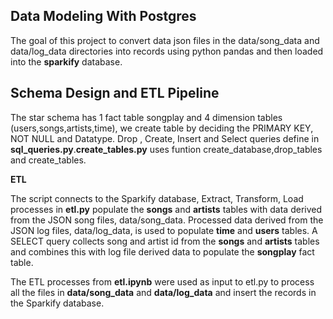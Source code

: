 ## Data Modeling With Postgres

The goal of this project to convert data json files in the data/song_data and data/log_data directories into records using python pandas and then loaded into the **sparkify** database.

## Schema Design and ETL Pipeline

The star schema has 1 fact table songplay and 4 dimension tables (users,songs,artists,time), we create table by deciding the PRIMARY KEY, NOT NULL and Datatype.
Drop , Create, Insert and Select queries define in **sql_queries.py**.**create_tables.py** uses funtion create_database,drop_tables and create_tables.

**ETL**

The script connects to the Sparkify database, Extract, Transform, Load processes in **etl.py**  populate the **songs** and **artists** tables with data derived from the JSON song files, data/song_data. Processed data derived from the JSON log files, data/log_data, is used to populate **time** and **users** tables. A SELECT query collects song and artist id from the **songs** and **artists** tables and combines this with log file derived data to populate the **songplay** fact table.

The ETL processes from **etl.ipynb** were used as input to etl.py to process all the files in **data/song_data** and **data/log_data** and insert the records in the Sparkify database.         
